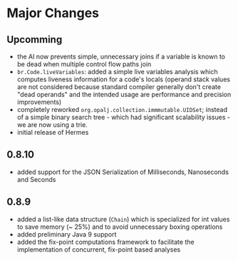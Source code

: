 # Major Changes 

## Upcomming
 - the AI now prevents simple, unnecessary joins if a variable is known to be dead when multiple control flow paths join
 - `br.Code.liveVariables`: added a simple live variables analysis which computes liveness information for a code's locals (operand stack values are not considered because standard compiler generally don't create "dead operands" and the intended usage are performance and precision improvements)
 - completely reworked `org.opalj.collection.immmutable.UIDSet`; instead of a simple binary search tree - which had significant scalability issues - we are now using a trie.
 - initial release of Hermes
 
## 0.8.10
 - added support for the JSON Serialization of Milliseconds, Nanoseconds and Seconds
 
## 0.8.9
 - added a list-like data structure (`Chain`) which is specialized for int values to save memory
 (~ 25%) and to avoid unnecessary boxing operations
 - added preliminary Java 9 support
 - added the fix-point computations framework to facilitate the implementation of concurrent, fix-point based analyses